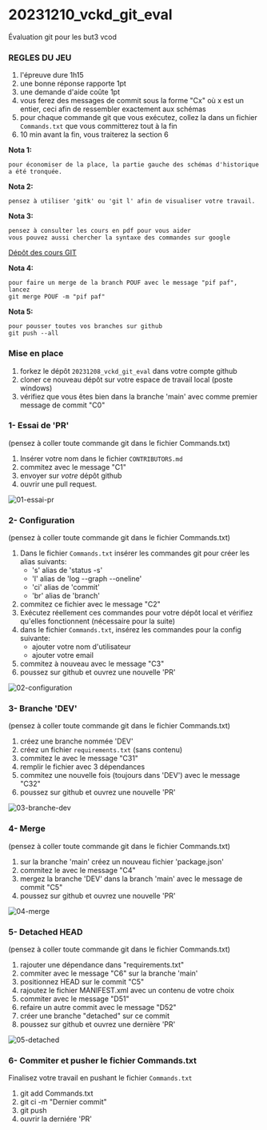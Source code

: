 # 20231210_vckd_git_eval
Évaluation git pour les but3 vcod

### REGLES DU JEU

1. l'épreuve dure 1h15
1. une bonne réponse rapporte 1pt
1. une demande d'aide coûte 1pt
1. vous ferez des messages de commit sous la forme "Cx" où x est un entier, ceci afin de ressembler exactement aux schémas
1. pour chaque commande git que vous exécutez, collez la dans un fichier `Commands.txt` que vous committerez tout à la fin 
1. 10 min avant la fin, vous traiterez la section 6


**Nota 1:**
```
pour économiser de la place, la partie gauche des schémas d'historique a été tronquée.
```

**Nota 2:**
```
pensez à utiliser 'gitk' ou 'git l' afin de visualiser votre travail.
```

**Nota 3:**
```
pensez à consulter les cours en pdf pour vous aider
vous pouvez aussi chercher la syntaxe des commandes sur google
```
[Dépôt des cours GIT](https://github.com/but3-vcod/courses/tree/main/git-workshop)

**Nota 4:**
```
pour faire un merge de la branch POUF avec le message "pif paf", lancez
git merge POUF -m "pif paf"
```

**Nota 5:**
```
pour pousser toutes vos branches sur github
git push --all
```


### Mise en place

1. forkez le dépôt `20231208_vckd_git_eval` dans votre compte github
1. cloner ce nouveau dépôt sur votre espace de travail local (poste windows)
1. vérifiez que vous êtes bien dans la branche 'main' avec comme premier message de commit "C0"



### 1- Essai de 'PR' 
(pensez à coller toute commande git dans le fichier Commands.txt)

1. Insérer votre nom dans le fichier `CONTRIBUTORS.md`
1. commitez avec le message "C1"
1. envoyer sur *votre* dépôt github
1. ouvrir une pull request.

![01-essai-pr](images/01-Essai-PR.png)


### 2- Configuration
(pensez à coller toute commande git dans le fichier Commands.txt)

1. Dans le fichier `Commands.txt` insérer les commandes git pour créer les alias suivants:
    * 's' alias de 'status -s'
    * 'l' alias de 'log --graph --oneline'
    * 'ci' alias de 'commit'
    * 'br' alias de 'branch'
1. commitez ce fichier  avec le message "C2"
1. Exécutez réellement ces commandes pour votre dépôt local et vérifiez qu'elles fonctionnent (nécessaire pour la suite)
1. dans le fichier `Commands.txt`, insérez les commandes pour la config suivante:
    * ajouter votre nom d'utilisateur 
    * ajouter votre email 
1. commitez à nouveau avec le message "C3"
1. poussez sur github et ouvrez une nouvelle 'PR'

![02-configuration](images/02-Configuration.png)


### 3- Branche 'DEV'
(pensez à coller toute commande git dans le fichier Commands.txt)

1. créez une branche nommée 'DEV'
1. créez un fichier `requirements.txt` (sans contenu)
1. commitez le  avec le message "C31"
1. remplir le fichier avec 3 dépendances
1. commitez une nouvelle fois (toujours dans 'DEV') avec le message "C32"
1. poussez sur github et ouvrez une nouvelle 'PR'

![03-branche-dev](images/03-Branche-DEV.png)

### 4- Merge
(pensez à coller toute commande git dans le fichier Commands.txt)

1. sur la branche 'main' créez un nouveau fichier 'package.json' 
1. commitez  le avec le message "C4"
1. mergez la branche 'DEV' dans la branch 'main'  avec le
   message de commit "C5"
1. poussez sur github et ouvrez une nouvelle 'PR'

![04-merge](images/04-Merge.png)

### 5- Detached HEAD
(pensez à coller toute commande git dans le fichier Commands.txt)

1. rajouter une dépendance dans "requirements.txt"
1. commiter avec le message "C6" sur la branche 'main'
1. positionnez HEAD sur le commit  "C5"
1. rajoutez le fichier MANIFEST.xml avec un contenu de votre choix
1. commiter avec le message "D51"
1. refaire un autre commit avec le message "D52"
1. créer une branche "detached" sur ce commit
1. poussez sur github et ouvrez une dernière 'PR'

![05-detached](images/05-Detached.png)


### 6- Commiter et pusher le fichier Commands.txt

Finalisez votre travail en pushant le fichier `Commands.txt`

1. git add Commands.txt
1. git ci -m "Dernier commit"
1. git push
1. ouvrir la derniére 'PR'
